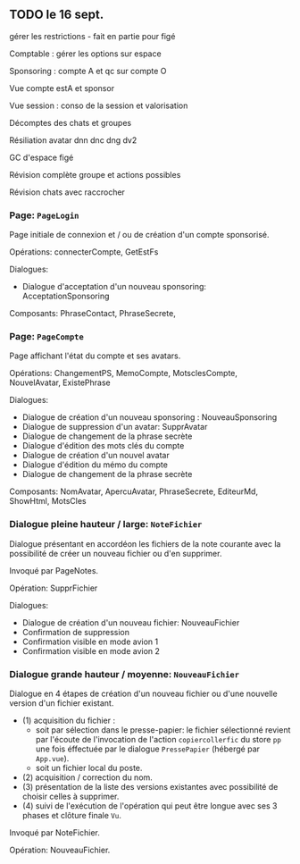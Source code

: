 ## TODO le 16 sept.

gérer les restrictions - fait en partie pour figé

Comptable : gérer les options sur espace

Sponsoring : compte A et qc sur compte O

Vue compte estA et sponsor

Vue session : conso de la session et valorisation

Décomptes des chats et groupes

Résiliation avatar dnn dnc dng dv2 

GC d'espace figé

Révision complète groupe et actions possibles

Révision chats avec raccrocher



### Page: `PageLogin`
Page initiale de connexion et / ou de création d'un compte sponsorisé.

Opérations: connecterCompte, GetEstFs

Dialogues: 
- Dialogue d'acceptation d'un nouveau sponsoring: AcceptationSponsoring

Composants: PhraseContact, PhraseSecrete,

### Page: `PageCompte`
Page affichant l'état du compte et ses avatars.

Opérations: ChangementPS, MemoCompte, MotsclesCompte, NouvelAvatar, ExistePhrase

Dialogues:
- Dialogue de création d'un nouveau sponsoring : NouveauSponsoring
- Dialogue de suppression d'un avatar: SupprAvatar
- Dialogue de changement de la phrase secrète
- Dialogue d'édition des mots clés du compte
- Dialogue de création d'un nouvel avatar
- Dialogue d'édition du mémo du compte
- Dialogue de changement de la phrase secrète

Composants: NomAvatar, ApercuAvatar,
    PhraseSecrete, EditeurMd, ShowHtml, MotsCles

### Dialogue pleine hauteur / large: `NoteFichier`
Dialogue présentant en accordéon les fichiers de la  note courante avec la possibilité de créer un nouveau fichier ou d'en supprimer.

Invoqué par PageNotes.

Opération: SupprFichier

Dialogues:
- Dialogue de création d'un nouveau fichier: NouveauFichier
- Confirmation de suppression
- Confirmation visible en mode avion 1
- Confirmation visible en mode avion 2

### Dialogue grande hauteur / moyenne: `NouveauFichier`
Dialogue en 4 étapes de création d'un nouveau fichier ou d'une nouvelle version d'un fichier existant.
- (1) acquisition du fichier :
  - soit par sélection dans le presse-papier: le fichier sélectionné revient par l'écoute de l'invocation de l'action `copiercollerfic` du store `pp` une fois éffectuée par le dialogue `PressePapier` (hébergé par `App.vue`).
  - soit un fichier local du poste.
- (2) acquisition / correction du nom.
- (3) présentation de la liste des versions existantes avec possibilité de choisir celles à supprimer.
- (4) suivi de l'exécution de l'opération qui peut être longue avec ses 3 phases et clôture finale `Vu`.

Invoqué par NoteFichier.

Opération: NouveauFichier.

